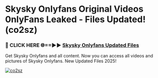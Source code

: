 # Skysky Onlyfans Original Videos 0nlyFans Leaked - Files Updated! (co2sz)

<h3>🔴 CLICK HERE 🌐==►► <a href="https://tinyurl.com/ehrbuxhb" rel="nofollow">Skysky Onlyfans Updated Files</a></h3>

Get Skysky Onlyfans and all content. Now you can access all videos and pictures of Skysky Onlyfans. New Updated Files 2025!

[![co2sz](https://i.imgur.com/lVYEuWS.gif)](https://tinyurl.com/ehrbuxhb)
